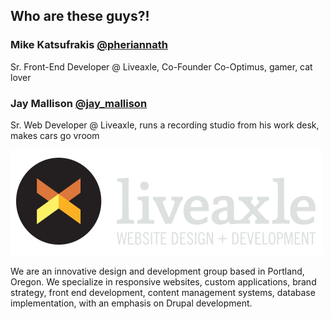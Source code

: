##  Who are these guys?!

### Mike Katsufrakis [@pheriannath](http://www.twitter.com/pheriannath)

Sr. Front-End Developer @ Liveaxle, Co-Founder Co-Optimus, gamer, cat lover

### Jay Mallison [@jay_mallison](http://www.twitter.com/jay_mallison)

Sr. Web Developer @ Liveaxle, runs a recording studio from his work desk, makes cars go vroom

![Liveaxle](images/liveaxle.png)

We are an innovative design and development group based in Portland, Oregon. We specialize in responsive websites, custom applications, brand strategy, front end development, content management systems, database implementation, with an emphasis on Drupal development.

